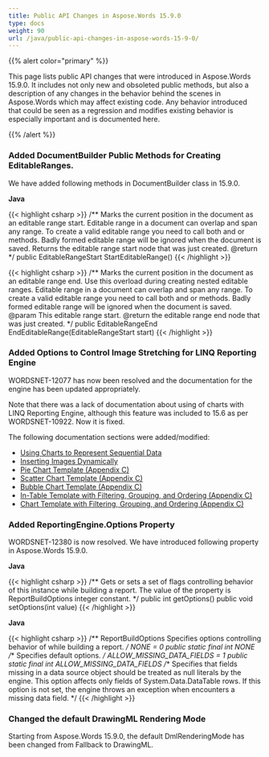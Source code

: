 ```yaml
---
title: Public API Changes in Aspose.Words 15.9.0
type: docs
weight: 90
url: /java/public-api-changes-in-aspose-words-15-9-0/
---
```


{{% alert color="primary" %}} 

This page lists public API changes that were introduced in Aspose.Words 15.9.0. It includes not only new and obsoleted public methods, but also a description of any changes in the behavior behind the scenes in Aspose.Words which may affect existing code. Any behavior introduced that could be seen as a regression and modifies existing behavior is especially important and is documented here.

{{% /alert %}} 

### **Added DocumentBuilder Public Methods for Creating EditableRanges.**

We have added following methods in DocumentBuilder class in 15.9.0.

**Java**

{{< highlight csharp >}}
/**
  Marks the current position in the document as an editable range start.
 Editable range in a document can overlap and span any range. To create a valid editable range you need to
 call both <see cref="StartEditableRange"/> and <see cref="EndEditableRange()"/>
 or <see cref="EndEditableRange(EditableRangeStart)"/> methods.
 Badly formed editable range will be ignored when the document is saved.
 Returns the editable range start node that was just created.
 @return
*/
public EditableRangeStart StartEditableRange()
{{< /highlight >}}

{{< highlight csharp >}}
/**
 Marks the current position in the document as an editable range end.
 Use this overload during creating nested editable ranges.
 Editable range in a document can overlap and span any range. To create a valid editable range you need to
 call both <see cref="StartEditableRange"/> and <see cref="EndEditableRange()"/>
 or <see cref="EndEditableRange(EditableRangeStart)"/> methods.
 Badly formed editable range will be ignored when the document is saved.
 @param This editable range start.
 @return the editable range end node that was just created.</returns>
*/
public EditableRangeEnd EndEditableRange(EditableRangeStart start)
{{< /highlight >}}

### **Added Options to Control Image Stretching for LINQ Reporting Engine**

WORDSNET-12077 has now been resolved and the documentation for the engine has been updated appropriately.

Note that there was a lack of documentation about using of charts with LINQ Reporting Engine, although this feature was included to 15.6 as per WORDSNET-10922. Now it is fixed.

The following documentation sections were added/modified:

- [Using Charts to Represent Sequential Data](https://docs.aspose.com/words/java/using-charts-to-represent-sequential-data/)
- [Inserting Images Dynamically](https://docs.aspose.com/words/java/inserting-images-dynamically/)
- [Pie Chart Template (Appendix C)](https://docs.aspose.com/words/java/appendix-c-typical-templates/#pie-chart-template)
- [Scatter Chart Template (Appendix C)](https://docs.aspose.com/words/java/appendix-c-typical-templates/#scatter-chart-template)
- [Bubble Chart Template (Appendix C)](https://docs.aspose.com/words/java/appendix-c-typical-templates/#bubble-chart-template)
- [In-Table Template with Filtering, Grouping, and Ordering (Appendix C)](https://docs.aspose.com/words/java/appendix-c-typical-templates/#in-table-template-with-filtering-grouping-and-ordering)
- [Chart Template with Filtering, Grouping, and Ordering (Appendix C)](https://docs.aspose.com/words/java/appendix-c-typical-templates/#chart-template-with-filtering-grouping-and-ordering)

### **Added ReportingEngine.Options Property**

WORDSNET-12380 is now resolved. We have introduced following property in Aspose.Words 15.9.0.

**Java**

{{< highlight csharp >}}
/**
 Gets or sets a set of flags controlling behavior of this <see cref="ReportingEngine"/> instance
 while building a report.
 The value of the property is ReportBuildOptions integer constant.
*/
public int getOptions() 
public void setOptions(int value)
{{< /highlight >}}

**Java**

{{< highlight csharp >}}
/**
 ReportBuildOptions Specifies options controlling behavior of <see cref="ReportingEngine"/> while building a report.
*/
NONE = 0
public static final int NONE
/**
Specifies default options. 
*/
ALLOW_MISSING_DATA_FIELDS = 1
public static final int ALLOW_MISSING_DATA_FIELDS
/**
Specifies that fields missing in a data source object should be treated as null literals by the engine. 
This option affects only fields of System.Data.DataTable rows. If this option is not set, the engine throws an exception when encounters a missing data field. 
*/
{{< /highlight >}}

### **Changed the default DrawingML Rendering Mode**

Starting from Aspose.Words 15.9.0, the default DmlRenderingMode has been changed from Fallback to DrawingML.
